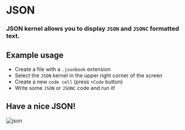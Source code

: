 # JSON

### JSON kernel allows you to display `JSON` and `JSONC` formatted text.

## Example usage

- Create a file with a `.jsonbook` extension
- Select the `JSON` kernel in the upper right corner of the screen
- Create a new `code cell` (press `+Code` button)
- Write some `JSON` or `JSONC` code and run it!

## Have a nice JSON!
![json](https://sh14.ru/wp-content/uploads/2020/04/json.png)
